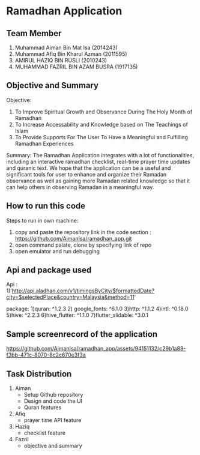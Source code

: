 # Ramadhan Application

## Team Member 
1. Muhammad Aiman Bin Mat Isa (2014243)
2. Muhammad Afiq Bin Kharul Azman (2011595)
3. AMIRUL HAZIQ BIN RUSLI (2010243)
4. MUHAMMAD FAZRIL BIN AZAM BUSRA (1917135)


## Objective and Summary 

Objective:
1. To Improve Spiritual Growth and Observance During The Holy Month of Ramadhan
2. To Increase Accessability and Knowledge based on The Teachings of Islam
3. To Provide Supports For The User To Have a Meaningful and Fulfilling Ramadhan Experiences

Summary:
The Ramadhan Application integrates with a lot of functionalities, including an interactive ramadhan checklist, real-time prayer time updates and quranic text.
We hope that the application can be a useful and significant tools for user to enhance and organize their
Ramadan observance as well as gaining more Ramadan related knowledge so that it can
help others in observing Ramadan in a meaningful way.

## How to run this code

Steps to run in own machine:
1) copy and paste the repository link in the code section : https://github.com/AimanIsa/ramadhan_app.git
2) open command palate, clone by specifying link of repo
3) open emulator and run debugging

## Api and package used 

Api :  
1)'http://api.aladhan.com/v1/timingsByCity/$formattedDate?city=$selectedPlace&country=Malaysia&method=11'

package:
1)quran: ^1.2.3
2) google_fonts: ^6.1.0
3)http: ^1.1.2
4)intl: ^0.18.0
5)hive: ^2.2.3
6)hive_flutter: ^1.1.0
7)flutter_slidable: ^3.0.1

## Sample screenrecord of the application 



https://github.com/AimanIsa/ramadhan_app/assets/94151132/c29b1a89-f3bb-471c-8070-8c2c670e3f3a






## Task Distribution 
1. Aiman
   - Setup Github repository
   - Design and code the UI
   - Quran features
2. Afiq
   - prayer time API feature
3. Haziq
   - checklist feature
5. Fazril
   - objective and summary

